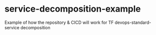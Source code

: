 # service-decomposition-example
Example of how the repository &amp; CICD will work for TF devops-standard-service decomposition
